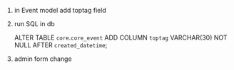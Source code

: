 1. in Event model 
   add toptag field 

2. run SQL in db 
    
    ALTER TABLE `core`.`core_event` 
    ADD COLUMN `toptag` VARCHAR(30) NOT NULL AFTER `created_datetime`;
    
3. admin form change 